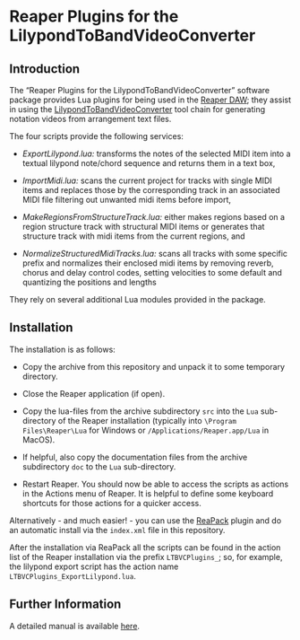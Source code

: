 # Reaper Plugins for the LilypondToBandVideoConverter

## Introduction

The “Reaper Plugins for the LilypondToBandVideoConverter” software
package provides Lua plugins for being used in the [Reaper
DAW][reference:reaper]; they assist in using the
[LilypondToBandVideoConverter][reference:ltbvc]
tool chain for generating notation videos from arrangement text files.

The four scripts provide the following services:

  - *ExportLilypond.lua:* transforms the notes of the selected MIDI
     item into a textual lilypond note/chord sequence and returns them
     in a text box,

  - *ImportMidi.lua:* scans the current project for tracks with single
     MIDI items and replaces those by the corresponding track in an
     associated MIDI file filtering out unwanted midi items before
     import,

  - *MakeRegionsFromStructureTrack.lua:* either makes regions based on
     a region structure track with structural MIDI items or generates
     that structure track with midi items from the current regions,
     and

  - *NormalizeStructuredMidiTracks.lua:* scans all tracks with some
    specific prefix and normalizes their enclosed midi items by
    removing reverb, chorus and delay control codes, setting
    velocities to some default and quantizing the positions and
    lengths

They rely on several additional Lua modules provided in the package.

## Installation

The installation is as follows:

  - Copy the archive from this repository and unpack it to some
    temporary directory.
  
  - Close the Reaper application (if open).

  - Copy the lua-files from the archive subdirectory `src` into the
    `Lua` sub-directory of the Reaper installation (typically into
    `\Program Files\Reaper\Lua` for Windows or
    `/Applications/Reaper.app/Lua` in MacOS).

  - If helpful, also copy the documentation files from the
    archive subdirectory `doc` to the `Lua` sub-directory.

  - Restart Reaper.  You should now be able to access the
    scripts as actions in the Actions menu of Reaper.
    It is helpful to define some keyboard shortcuts for
    those actions for a quicker access.

Alternatively -&nbsp;and much easier!&nbsp;- you can use the
[ReaPack][reference:reapack] plugin and do an automatic install via
the `index.xml` file in this repository.

After the installation via ReaPack all the scripts can be found in the
action list of the Reaper installation via the prefix `LTBVCPlugins_`;
so, for example, the lilypond export script has the action name
`LTBVCPlugins_ExportLilypond.lua`.

## Further Information

A detailed manual is available [here][reference:manual].

[reference:ltbvc]:   https://github.com/prof-spock/LilypondToBandVideoConverter
[reference:manual]:  https://github.com/prof-spock/Reaper-LTBVC-Plugins/raw/master/Reaper-LTBVC-Scripts.pdf
[reference:reapack]: https://reapack.com/
[reference:reaper]:  https://reaper.fm/
